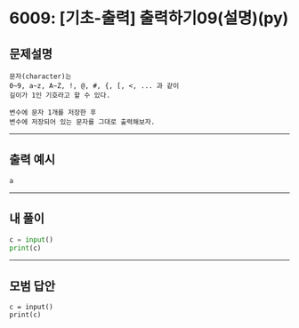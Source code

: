 # 6009: [기초-출력] 출력하기09(설명)(py)
## 문제설명
```
문자(character)는
0~9, a~z, A~Z, !, @, #, {, [, <, ... 과 같이 
길이가 1인 기호라고 할 수 있다.

변수에 문자 1개를 저장한 후
변수에 저장되어 있는 문자를 그대로 출력해보자.
```
***
## 출력 예시
~~~
a
~~~
***
## 내 풀이
```python
c = input()
print(c)
````
***
## 모범 답안
~~~pyhton
c = input()
print(c)
~~~